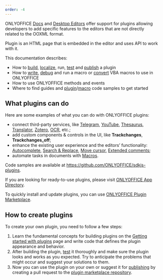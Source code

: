 ```yaml
---
order: -4
---
```


ONLYOFFICE [Docs](https://www.onlyoffice.com/office-suite.aspx) and [Desktop Editors](https://www.onlyoffice.com/desktop.aspx) offer support for plugins allowing developers to add specific features to the editors that are not directly related to the OOXML format.

Plugin is an HTML page that is embedded in the editor and uses API to work with it.

This documentation describes:

- How to [build](../Plugin%20structure/index.md), [localize](../../Plugins/Plugin%20localization/index.md), run, [test](../../Plugins/Developing%20plugins/index.md) and [publish](../../Plugins/Publishing%20plugins/index.md) a plugin
- How to [write](../../Macros/Writing%20macros/index.md), [debug](../../Macros/Debugging/index.md) and run a macro or [convert](../../Macros/Converting%20VBA%20macros/index.md) VBA macros to use in ONLYOFFICE
- How to use ONLYOFFICE methods and events
- Where to find guides and [plugin](../../Plugins/Plugin%20examples/index.md)/[macro](../../Macros/Macro%20samples/index.md) code samples to get started

## What plugins can do

Here are some examples of what you can do with ONLYOFFICE plugins:

- connect third-party services, like [Telegram](../../Plugins/Plugin%20examples/Telegram/index.md), [YouTube](../../Plugins/Plugin%20examples/YouTube/index.md), [Thesaurus](../../Plugins/Plugin%20examples/Thesaurus/index.md), [Translator](../../Plugins/Plugin%20examples/Translator/index.md), [Zotero](../../Plugins/Plugin%20examples/Zotero/index.md), [OCR](../../Plugins/Plugin%20examples/OCR/index.md), etc.;
- add custom components & controls in the UI, like **Trackchanges**, **Trackchanges\_off**;
- enhance the existing user experience and the editors’ functionality: [Autocomplete](../../Plugins/Plugin%20examples/Autocomplete/index.md), [Search & Replace](../../Plugins/Plugin%20examples/Search%20and%20replace/index.md), [Move cursor](../../Plugins/Plugin%20examples/Move%20cursor/index.md), [Extended comments](../../Plugins/Plugin%20examples/Extended%20comments/index.md);
- automate tasks in documents with [Macros](../../Macros/Getting%20started%20with%20macros/index.md).

Code samples are available at <https://github.com/ONLYOFFICE/sdkjs-plugins>.

If you are looking for ready-to-use plugins, please visit [ONLYOFFICE App Directory](https://www.onlyoffice.com/en/app-directory).

To quickly install and update plugins, you can use [ONLYOFFICE Plugin Marketplace](../../Plugins/Adding%20plugins/ONLYOFFICE%20Docs%20on-premises/index.md#adding-plugins-through-the-plugin-manager).

## How to create plugins

To create your own plugin, you need to follow a few steps:

1. Learn the fundamental concepts for building plugins on the [Getting started with plugins](../Getting%20started%20with%20plugins/index.md) page and write code that defines the plugin appearance and behavior.
2. After building the plugin, [test](../../Plugins/Developing%20plugins/index.md) it thoroughly and make sure the plugin looks and works as you expected. Try to anticipate the problems that might occur and suggest your solutions to them.
3. Now you can use the plugin on your own or suggest it for [publishing](../../Plugins/Publishing%20plugins/index.md) by creating a pull request to the [plugin marketplace repository](https://github.com/ONLYOFFICE/onlyoffice.github.io).
